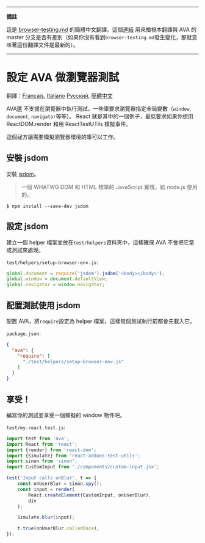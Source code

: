 ___
**備註**

這是 [browser-testing.md](https://github.com/avajs/ava/blob/master/docs/recipes/browser-testing.md) 的簡體中文翻譯。這個[連結](https://github.com/avajs/ava/compare/8e2f3dca177a4283ad882596d3c1425cabb998ef...master#diff-9d3d394077fa7f97cbbb0fefc098ac60) 用來檢視本翻譯與 AVA 的 master 分支是否有差別（如果你沒有看到`browser-testing.md`發生變化，那就意味著這份翻譯文件是最新的）。
___

# 設定 AVA 做瀏覽器測試

翻譯：[Français](https://github.com/avajs/ava-docs/blob/master/fr_FR/docs/recipes/browser-testing.md), [Italiano](https://github.com/avajs/ava-docs/blob/master/it_IT/docs/recipes/browser-testing.md) [Русский](https://github.com/avajs/ava-docs/blob/master/ru_RU/docs/recipes/browser-testing.md), [簡體中文](https://github.com/avajs/ava-docs/blob/master/zh_CN/docs/recipes/browser-testing.md)



AVA[還](https://github.com/avajs/ava/issues/24) 不支援在瀏覽器中執行測試。一些庫要求瀏覽器指定全局變數（`window`, `document`, `navigator`等等）。
React 就是其中的一個例子，最低要求如果你想用 ReactDOM.render 和用 ReactTestUTils 模擬事件。

這個祕方讓需要模擬瀏覽器環境的庫可以工作。

## 安裝 jsdom

安裝 [jsdom](https://github.com/tmpvar/jsdom)。

> 一個 WHATWG DOM 和 HTML 標準的 JavaScript 實現，給 node.js 使用的。

```
$ npm install --save-dev jsdom
```

## 設定 jsdom

建立一個 helper 檔案並放在`test/helpers`資料夾中，這樣確保 AVA 不會把它當成測試來處理。

`test/helpers/setup-browser-env.js`:

```js
global.document = require('jsdom').jsdom('<body></body>');
global.window = document.defaultView;
global.navigator = window.navigator;
```

## 配置測試使用 jsdom

配置 AVA，將`require`設定為 helper 檔案，這樣每個測試執行前都會先載入它。

`package.json`:

```json
{
  "ava": {
    "require": [
      "./test/helpers/setup-browser-env.js"
    ]
  }
}
```

## 享受！

編寫你的測試並享受一個模擬的 window 物件吧。

`test/my.react.test.js`:

```js
import test from 'ava';
import React from 'react';
import {render} from 'react-dom';
import {Simulate} from 'react-addons-test-utils';
import sinon from 'sinon';
import CustomInput from './components/custom-input.jsx';

test('Input calls onBlur', t => {
    const onUserBlur = sinon.spy();
    const input = render(
        React.createElement(CustomInput, onUserBlur),
        div
    );

    Simulate.blur(input);

    t.true(onUserBlur.calledOnce);
});
```
